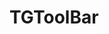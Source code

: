<!-- TGToolBar.md --- 
;; 
;; Description: 
;; Author: Hongyi Wu(吴鸿毅)
;; Email: wuhongyi@qq.com 
;; Created: 六 9月 15 13:32:00 2018 (+0800)
;; Last-Updated: 六 9月 15 13:32:09 2018 (+0800)
;;           By: Hongyi Wu(吴鸿毅)
;;     Update #: 1
;; URL: http://wuhongyi.cn -->

# TGToolBar

<!-- TGToolBar.md ends here -->

